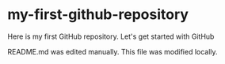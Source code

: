 # my-first-github-repository
Here is my first GitHub repository.  Let's get started with GitHub

README.md was edited manually. This file was modified locally.

